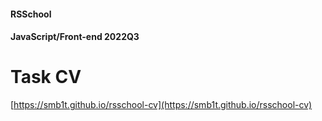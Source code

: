 #### RSSchool
#### JavaScript/Front-end 2022Q3

# Task CV

[https://smb1t.github.io/rsschool-cv](https://smb1t.github.io/rsschool-cv)